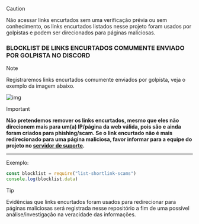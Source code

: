 > [!CAUTION]
> Não acessar links encurtados sem uma verificação prévia ou sem conhecimento, os links encurtados listados nesse projeto foram usados por golpistas e podem ser direcionados para páginas maliciosas. 

### BLOCKLIST DE LINKS ENCURTADOS COMUMENTE ENVIADO POR GOLPISTA NO DISCORD

> [!NOTE]
> Registraremos links encurtados comumente enviados por golpista, veja o exemplo da imagem abaixo.

![img](https://i.imgur.com/6cEB0Tb.png)


> [!IMPORTANT] 
> **️Não pretendemos remover os links encurtados, mesmo que eles não direcionem mais para um(a) IP/página da web válida, pois são e ainda foram criados para phishing/scam. Se o link encurtado não é mais redirecionado para uma página maliciosa, favor informar para a equipe do projeto no [servidor de suporte](https://dsc.gg/t3guide).**
---
Exemplo:
```javascript
const blocklist = require("list-shortlink-scams")
console.log(blocklist.data)
```
> [!TIP]
> Evidências que links encurtados foram usados para redirecionar para páginas maliciosas será registrada nesse repositório a fim de uma possível análise/investigação na veracidade das informações.

